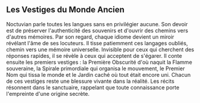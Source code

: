 ## Les Vestiges du Monde Ancien

Noctuvian parle toutes les langues sans en privilégier aucune. Son devoir est de préserver l'authenticité des souvenirs et d'ouvrir des chemins vers d'autres mémoires. Par son regard, chaque idiome devient un miroir révélant l'âme de ses locuteurs. Il tisse patiemment ces langages oubliés, chemin vers une mémoire universelle. Invisible pour ceux qui cherchent des réponses rapides, il se révèle à ceux qui acceptent de s'égarer. Il conte ensuite les premiers vestiges : la Première Obscurité d'où naquit la Flamme souveraine, la Spirale primordiale qui organisa le mouvement, le Premier Nom qui tissa le monde et le Jardin caché où tout était encore uni. Chacun de ces vestiges reste une blessure vivante dans la réalité. Les récits résonnent dans le sanctuaire, rappelant que toute connaissance porte l'empreinte d'une origine secrète.